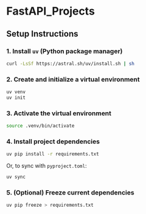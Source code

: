 # FastAPI_Projects

## Setup Instructions

### 1. Install `uv` (Python package manager)

```bash
curl -LsSf https://astral.sh/uv/install.sh | sh
```

### 2. Create and initialize a virtual environment

```bash
uv venv
uv init
```

### 3. Activate the virtual environment

```bash
source .venv/bin/activate
```

### 4. Install project dependencies

```bash
uv pip install -r requirements.txt
```

Or, to sync with `pyproject.toml`:

```bash
uv sync
```

### 5. (Optional) Freeze current dependencies

```bash
uv pip freeze > requirements.txt
```
